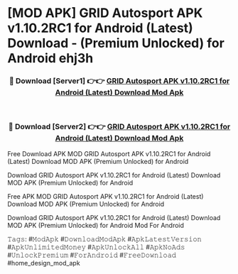 # [MOD APK] GRID Autosport APK v1.10.2RC1 for Android (Latest) Download - (Premium Unlocked) for Android ehj3h



<div align="center">
<h3>🔴 Download [Server1] 👉👉 <a href="https://momento.my/?title=GRID_Autosport_APK_v1.10.2RC1_for_Android_(Latest)_Download">GRID Autosport APK v1.10.2RC1 for Android (Latest) Download Mod Apk</a></h3><br>

<h3>🔴 Download [Server2] 👉👉 <a href="https://momento.my/?title=GRID_Autosport_APK_v1.10.2RC1_for_Android_(Latest)_Download">GRID Autosport APK v1.10.2RC1 for Android (Latest) Download Mod Apk</a></h3>
</div>



Free Download APK MOD GRID Autosport APK v1.10.2RC1 for Android (Latest) Download MOD APK (Premium Unlocked) for Android

Download GRID Autosport APK v1.10.2RC1 for Android (Latest) Download MOD APK (Premium Unlocked) for Android

Free APK MOD GRID Autosport APK v1.10.2RC1 for Android (Latest) Download MOD APK (Premium Unlocked) for Android

Download GRID Autosport APK v1.10.2RC1 for Android (Latest) Download MOD APK (Premium Unlocked) for Android Mod For Android

𝚃𝚊𝚐𝚜: #𝙼𝚘𝚍𝙰𝚙𝚔 #𝙳𝚘𝚠𝚗𝚕𝚘𝚊𝚍𝙼𝚘𝚍𝙰𝚙𝚔 #𝙰𝚙𝚔𝙻𝚊𝚝𝚎𝚜𝚝𝚅𝚎𝚛𝚜𝚒𝚘𝚗 #𝙰𝚙𝚔𝚄𝚗𝚕𝚒𝚖𝚒𝚝𝚎𝚍𝙼𝚘𝚗𝚎𝚢 #𝙰𝚙𝚔𝚄𝚗𝚕𝚘𝚌𝚔𝙰𝚕𝚕 #𝙰𝚙𝚔𝙽𝚘𝙰𝚍𝚜 #𝚄𝚗𝚕𝚘𝚌𝚔𝙿𝚛𝚎𝚖𝚒𝚞𝚖 #𝙵𝚘𝚛𝙰𝚗𝚍𝚛𝚘𝚒𝚍 #𝙵𝚛𝚎𝚎𝙳𝚘𝚠𝚗𝚕𝚘𝚊𝚍 #home_design_mod_apk
